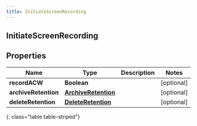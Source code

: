 ```yaml
---
title: InitiateScreenRecording
---
```

## InitiateScreenRecording


## Properties

| Name | Type | Description | Notes |
| ------------ | ------------- | ------------- | ------------- |
| **recordACW** | <!----><!---->**Boolean**<!----> |  |  [optional] |
| **archiveRetention** | <!----><!---->[**ArchiveRetention**](ArchiveRetention.html)<!----> |  |  [optional] |
| **deleteRetention** | <!----><!---->[**DeleteRetention**](DeleteRetention.html)<!----> |  |  [optional] |
{: class="table table-striped"}



